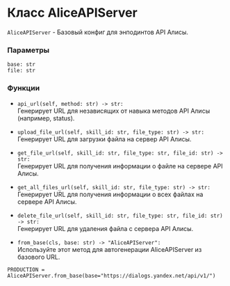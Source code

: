 # Класс AliceAPIServer
`AliceAPIServer` - Базовый конфиг для энподинтов API Алисы.

### Параметры

`base: str`\
`file: str`

### Функции
- `api_url(self, method: str) -> str:`\
Генерирует URL для независящих от навыка методов API Алисы (например, status).


- `upload_file_url(self, skill_id: str, file_type: str) -> str:`\
Генерирует URL для загрузки файла на сервер API Алисы.


- `get_file_url(self, skill_id: str, file_type: str, file_id: str) -> str:`\
Генерирует URL для получения информации о файле на сервере API Алисы.


- `get_all_files_url(self, skill_id: str, file_type: str) -> str:`\
Генерирует URL для получения информации о всех файлах на сервере API Алисы.


- `delete_file_url(self, skill_id: str, file_type: str, file_id: str) -> str:`\
Генерирует URL для удаления файла с сервера API Алисы.


- `from_base(cls, base: str) -> "AliceAPIServer":`\
Используйте этот метод для автогенерации AliceAPIServer из базового URL.



```PRODUCTION = AliceAPIServer.from_base(base="https://dialogs.yandex.net/api/v1/")```
